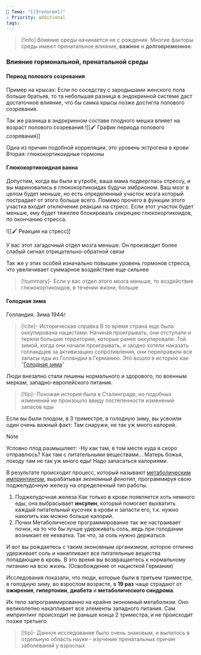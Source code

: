 ```yaml
---
📌 Тема: "[[Этология]]"
⚠️ Priority: additional
tags:
---
```


>[!info]
>Влияние среды начинается не с рождения.
>Многие факторы среды имеют пренатальное влияние, **важное** и **долговременное**.

### Влияние гормональной, пренатальной среды

#### Период полового созревания

Пример на крысах: Если по соседству с зародышами женского пола больше братьев, то та небольшая разница в эндокринной системе даст достаточное влияние, что бы самка крысы позже достигла полового созревания.

Так же разница в эндокринном составе плодного мешка влияет на возраст полового созревания
![[🖌️ График периода полового созревания]]

Одна из причин подобной корреляции, это уровень эстрогена в крови
Вторая: глюкокортикоидные гормоны


#### Глюкокортикоидная ванна

Допустим, когда вы были в утробе, ваша мама подверглась стрессу, и вы мариновались в глюкокортикоидах будучи эмбрионом. 
Ваш мозг в целом будет меньше, но есть определенный участок мозга который пострадает от этого больше всего. Помимо прочего в функции этого участка входит отключение реакции на стресс.
Если этот участок будет меньше, ему будет тяжелее блокировать секрецию глюкокортикоидов, по окончанию стресса.

![[🖌️ Реакция на стресс]]

У вас этот загадочный отдел мозга меньше. Он производит более слабый сигнал отрицательно-обратной связи

Так же у этих особей изначально повышен уровень гормонов стресса, что увеличивает суммарное воздействие еще сильнее

>[!summary]-
>Если у вас отдел этого мозга меньше, то воздействие глюкокортикоидов, в течении жизни, больше

#### Голодная зима

Голландия. Зима 1944г

>[!cite]- Историческая справка
>В то время страна еще была оккупирована нацистами. Начиная проигрывать, они отступали и теряли большие территории, которые ранее оккупировали.
Той зимой, когда они начали проигрывать, и заодно хотели наказать голландцев за активизацию сопротивления, они переправили все запасы еды из Голландии в Германию. Это вошло в историю как "[Голодная зима](https://ru.wikipedia.org/wiki/Голодная_зима_1944_года_(Нидерланды))" 

Люди внезапно стали лишены нормального и здорового, по военным меркам, западно-европейского питания.

>[!tip]-
>Похожая история была в Сталинграде, но подобных изменений не произошло ввиду постепенности изменений запасов еды

Если вы были плодом, в 3 триместре, в голодную зиму, вы усвоили один очень важный факт: Там снаружи, не так уж много калорий.

>[!Note]
>Условно плод размышляет:
>-Ну как там, в том месте куда я скоро отправлюсь? Как там с питательными веществами... Матерь божья, походу там не так уж много еды! Надо запасаться калориями.

В результате происходит процесс, который называют [метаболическим импринтингом](https://en.wikipedia.org/wiki/Metabolic_imprinting), вырабатывая _экономный фенотип_, программируя свою поджелудочную железу на определенный тип работы.

1. Поджелудочная железа
Как только в крови появляется хоть немного еды, она выбрасывает **инсулин**, который помогает выхватить каждый питательный кусочек в крови и запасти его, т.к. нужно накопить как можно больше калорий.
2. Почки
Метаболическое программирование так же настраивает почки, на то что бы лучше удерживать соль, ведь при голодании возникает ее нехватка. Так что, за соль нужно держаться.

И вот вы рождаетесь с таким экономным организмом, которое отлично удерживает соль и накапливает все питательные вещества попадающие в кровь.
В это время вы возвращаетесь к нормальному питанию на всю жизнь. (Освобождение от нацисткой Германии)

Исследования показали, что люди, которые были в третьем триместре, в голодную зиму, во взрослом возрасте, в **19 раз** чаще страдают от **ожирения**, **гипертонии**, **диабета** и **метаболического синдрома**.

Их тело запрограммированно на крайне экономный метаболизм. Оно великолепно накапливает все элементы западного питания.
Сам импринтинг происходит не раньше конца 2 триместра, и не происходит позже третьего.

>[!tip]-
>Данное исследование было очень знаковым, и вылилось в отдельную область науки - изучение пренатальных причин заболеваний у взрослых


